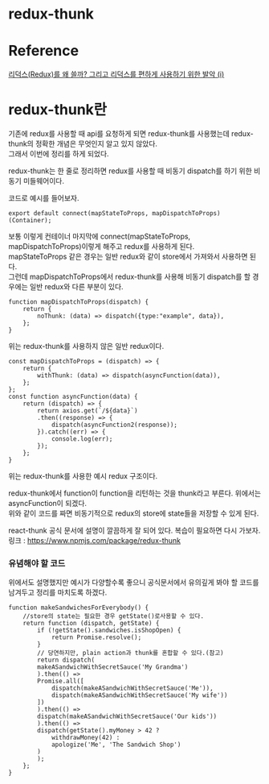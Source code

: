 redux-thunk
============
# Reference
[리덕스(Redux)를 왜 쓸까? 그리고 리덕스를 편하게 사용하기 위한 발악 (i)](https://velopert.com/3528)  

# redux-thunk란
기존에 redux를 사용할 때 api를 요청하게 되면 redux-thunk를 사용했는데 redux-thunk의 정확한 개념은 무엇인지 알고 있지 않았다.  
그래서 이번에 정리를 하게 되었다.  

redux-thunk는 한 줄로 정리하면 redux를 사용할 때 비동기 dispatch를 하기 위한 비동기 미들웨어이다.

코드로 예시를 들어보자.  


    export default connect(mapStateToProps, mapDispatchToProps)(Container);  

보통 이렇게 컨테이너 마지막에 connect(mapStateToProps, mapDispatchToProps)이렇게 해주고 redux를 사용하게 된다.  
mapStateToProps 같은 경우는 일반 redux와 같이 store에서 가져와서 사용하면 된다.  
그런데 mapDispatchToProps에서 redux-thunk를 사용해 비동기 dispatch를 할 경우에는 일반 redux와 다른 부분이 있다.  

    function mapDispatchToProps(dispatch) {
        return {
            noThunk: (data) => dispatch({type:"example", data}),
        };
    } 
위는 redux-thunk를 사용하지 않은 일반 redux이다.  

    const mapDispatchToProps = (dispatch) => {
        return {
            withThunk: (data) => dispatch(asyncFunction(data)),
        };
    };
    const function asyncFunction(data) {
        return (dispatch) => {
            return axios.get(`/${data}`)
            .then((response) => {
                dispatch(asyncFunction2(response));
            }).catch((err) => {
                console.log(err);
            });
        };
    }  

위는 redux-thunk를 사용한 예시 redux 구조이다.   

redux-thunk에서 function이 function을 리턴하는 것을 thunk라고 부른다. 위에서는 asyncFunction이 되겠다.  
위와 같이 코드를 짜면 비동기적으로 redux의 store에 state들을 저장할 수 있게 된다.  

react-thunk 공식 문서에 설명이 깔끔하게 잘 되어 있다. 복습이 필요하면 다시 가보자.  
링크 : https://www.npmjs.com/package/redux-thunk  

### 유념해야 할 코드
위에서도 설명했지만 예시가 다양할수록 좋으니 공식문서에서 유의깊게 봐야 할 코드를 남겨두고 정리를 마치도록 하겠다.

    function makeSandwichesForEverybody() {
        //store의 state는 필요한 경우 getState()로사용할 수 있다.
        return function (dispatch, getState) {
            if (!getState().sandwiches.isShopOpen) {
                return Promise.resolve();
            }   
            // 당연하지만, plain action과 thunk를 혼합할 수 있다.(참고)
            return dispatch(
            makeASandwichWithSecretSauce('My Grandma')
            ).then(() =>
            Promise.all([
                dispatch(makeASandwichWithSecretSauce('Me')),
                dispatch(makeASandwichWithSecretSauce('My wife'))
            ])
            ).then(() =>
            dispatch(makeASandwichWithSecretSauce('Our kids'))
            ).then(() =>
            dispatch(getState().myMoney > 42 ?
                withdrawMoney(42) :
                apologize('Me', 'The Sandwich Shop')
            )
            );
        };
    }  


